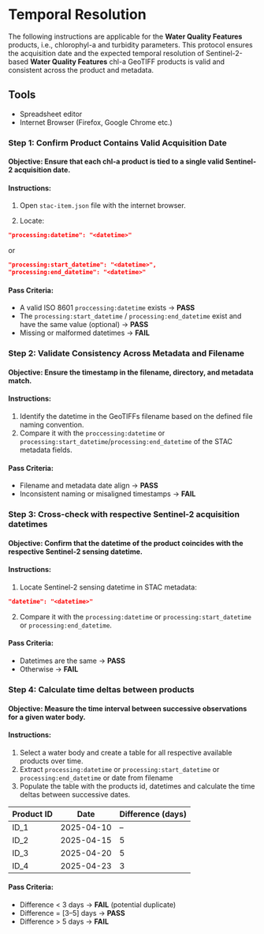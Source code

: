 # Temporal Resolution
The following instructions are applicable for the **Water Quality Features** products, i.e., chlorophyl-a and turbidity parameters.
This protocol ensures the acquisition date and the expected temporal resolution of Sentinel-2-based **Water Quality Features** chl-a GeoTIFF products is valid and consistent across the product and metadata.

## Tools
- Spreadsheet editor
- Internet Browser (Firefox, Google Chrome etc.)

### Step 1: Confirm Product Contains Valid Acquisition Date
#### Objective: Ensure that each chl-a product is tied to a single valid Sentinel-2 acquisition date.
#### Instructions:
1. Open `stac-item.json` file with the internet browser. 

2. Locate:
```json
"processing:datetime": "<datetime>"
```
or
```json
"processing:start_datetime": "<datetime>",
"processing:end_datetime": "<datetime>"
```

#### Pass Criteria:
- A valid ISO 8601 `proccessing:datetime` exists → **PASS**
- The `processing:start_datetime` / `processing:end_datetime` exist and have the same value (optional) → **PASS**
- Missing or malformed datetimes → **FAIL**

### Step 2: Validate Consistency Across Metadata and Filename
#### Objective: Ensure the timestamp in the filename, directory, and metadata match.
#### Instructions:
1. Identify the datetime in the GeoTIFFs filename based on the defined file naming convention.
2. Compare it with the `proccessing:datetime` or `processing:start_datetime`/`processing:end_datetime` of the STAC metadata fields.

#### Pass Criteria:
- Filename and metadata date align → **PASS**  
- Inconsistent naming or misaligned timestamps → **FAIL**

### Step 3: Cross-check with respective Sentinel-2 acquisition datetimes
#### Objective: Confirm that the datetime of the product coincides with the respective Sentinel-2 sensing datetime.
#### Instructions:
1. Locate Sentinel-2 sensing datetime in STAC metadata:
```json
"datetime": "<datetime>"
```
2. Compare it with the `processing:datetime` or `processing:start_datetime` or `processing:end_datetime`.

#### Pass Criteria:
- Datetimes are the same → **PASS**
- Otherwise → **FAIL**

### Step 4: Calculate time deltas between products
#### Objective: Measure the time interval between successive observations for a given water body.
#### Instructions:
1. Select a water body and create a table for all respective available products over time.
2. Extract `processing:datetime` or `processing:start_datetime` or `processing:end_datetime` or date from filename
3. Populate the table with the products id, datetimes and calculate the time deltas between successive dates.

| Product ID | Date       | Difference (days) |
| ---------- | ---------- | ------     |
| ID_1       | 2025-04-10 | –          |
| ID_2       | 2025-04-15 | 5          |
| ID_3       | 2025-04-20 | 5          |
| ID_4       | 2025-04-23 | 3          |

#### Pass Criteria:
- Difference < 3 days → **FAIL** (potential duplicate)
- Difference = [3–5] days → **PASS**
- Difference > 5 days → **FAIL**